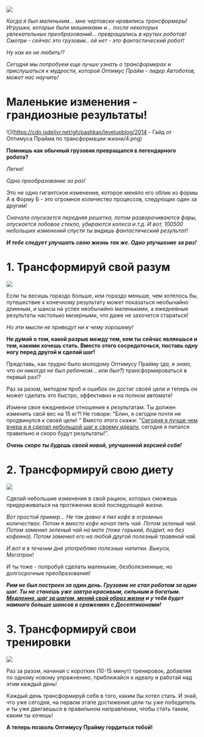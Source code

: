 
<!-- 
Title: Гайд от Оптимуса Прайма по трансформации жизни 
PostId: 8310000059540185969 
Published: true
-->

![](https://cdn.jsdelivr.net/gh/pashkas/levelupblog/2014%20-%20Гайд%20от%20Оптимуса%20Прайма%20по%20трансформации%20жизни/0.jpg)

*Когда я был маленьким... мне чертовски нравились трансформеры! Игрушки, которые были машинками и... после некоторых увлекательных преобразований... превращались в крутых роботов! Смотри - сейчас это грузовик.. ой нет - это фантастический робот!*

*Ну как их не любить!?*

*Сегодня мы попробуем еще лучше узнать о трансформерах и прислушаться к мудрости, которой Оптимус Прайм - лидер Автоботов, может нас научить!*

<!--more-->

# Маленькие изменения - грандиозные результаты!

![](https://cdn.jsdelivr.net/gh/pashkas/levelupblog/2014 - Гайд от Оптимуса Прайма по трансформации жизни/4.png)

**Помнишь как обычный грузовик превращался в легендарного робота?**

*Легко!*

*Одно преобразование за раз!*

Это не одно гигантское изменение, которое меняло его облик из формы А в Форму Б - это огромное количество процессов, следующих один за другим!

*Сначала опускается передняя решетка, потом разворачиваются фары, опускается лобовое стекло, убираются колеса и.т.д. И вот, 100500 небольших изменений спустя ты видишь фантастический результат!*

***И тебе следует улучшать свою жизнь так же. Одно улучшение за раз!***

# 1. Трансформируй свой разум

![](https://cdn.jsdelivr.net/gh/pashkas/levelupblog/2014%20-%20Гайд%20от%20Оптимуса%20Прайма%20по%20трансформации%20жизни/1.png)

Если ты весишь гораздо больше, или гораздо меньше, чем хотелось бы, путешествие к конечному результату может показаться необычайно длинным, и шансы на успех необычайно маленькими, а ежедневные результаты настолько мизерными, что даже не захочется стараться!

*Но эти мысли не приведут ни к чему хорошему!*

**Не думай о том, какой разрыв между тем, кем ты сейчас являешься и тем, какими хочешь стать. Вместо этого сосредоточься, поставь одну ногу перед другой и сделай шаг!**

Представь, как трудно было молодому Оптимусу Прайму (*да, я знаю, что он никогда не был ребенком... или был?*) трансформироваться в первый раз!?

Раз за разом, методом проб и ошибок он достиг своей цели и теперь он может сделать это быстро, эффективно и на полном автомате!

Измени свое ежедневное отношение к результатам. Ты должен изменить свой вес на 15 кг?! Не говори: \"Блин, я сегодня почти не продвинулся к своей цели! " Вместо этого скажи: "[Сегодня я лучше чем вчера и я сделал небольшой шаг к своему идеалу](http://nerdistway.blogspot.com/2014/03/blog-post_19.html), сегодня я питался правильно и скоро будут результаты!".

***Очень скоро ты будешь своей новой, улучшенной версией себя!***

# 2. Трансформируй свою диету

![](https://cdn.jsdelivr.net/gh/pashkas/levelupblog/2014%20-%20Гайд%20от%20Оптимуса%20Прайма%20по%20трансформации%20жизни/2.png)

Сделай небольшие изменения в свой рацион, которых сможешь придерживаться на протяжении всей последующей жизни.

*Вот простой пример... Не так давно я пил кофе в огромных количествах. Потом я вместо кофе начал пить чай. Потом зеленый чай. Потом заменил зеленый чай на мате (тоже горький, бодрит, но без кофеина). Потом заменил его на любой другой полезный травяной чай.*

*И вот я в течении дня употребляю полезные напитки. Выкуси, Мегатрон!*

И ты тоже - попробуй сделать маленькие, безболезненные, но долгосрочные преобразования!

***Рим не был построен за один день. Грузовик не стал роботом за один шаг. Ты не станешь уже завтра красивым, сильным и богатым. [Медленно, шаг за шагом, меняй свой образ жизни](http://nerdistway.blogspot.com/2014/09/blog-post_4.html) и у тебя будет намного больше шансов в сражениях с Десептиконами!***

# 3. Трансформируй свои тренировки

![](https://cdn.jsdelivr.net/gh/pashkas/levelupblog/2014%20-%20Гайд%20от%20Оптимуса%20Прайма%20по%20трансформации%20жизни/3.png)

Раз за разом, начиная с коротких (10-15 минут) тренировок, добавляя по одному новому упражнению, приближайся к идеалу и работай над этим каждый день!

Каждый день трансформируй себя в того, каким бы хотел стать. И знай, что уже сегодня, на первом этапе достижения цели ты уже победитель и ты уже двигаешься в правильном направлении, чтобы стать таким, каким ты хочешь!

**А теперь позволь Оптимусу Прайму гордиться тобой!**

